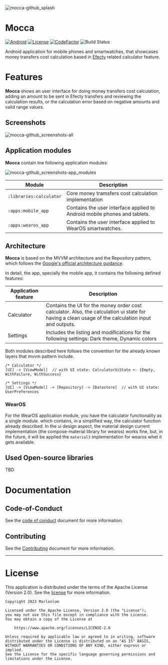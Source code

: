 ![mocca-github_splash](https://github.com/marlonlom/mocca/assets/1868030/14308005-9cb8-48eb-ba66-703660d65a7b)

# Mocca

[![Android](https://img.shields.io/badge/API-33%2B-blue?logo=android-studio)]()
[![License](https://img.shields.io/badge/License-Apache_2.0-blue.svg)](https://opensource.org/licenses/Apache-2.0)
[![CodeFactor](https://www.codefactor.io/repository/github/marlonlom/mocca/badge/main)](https://www.codefactor.io/repository/github/marlonlom/mocca/overview/main)
![Build Status](https://img.shields.io/github/actions/workflow/status/marlonlom/mocca/build.yml)


Android application for mobile phones and smartwatches, that showcases money transfers cost calculation based in [Efecty](https://www.efecty.com.co/web/giros-nacionales) related calculator feature.

# Features

**Mocca** shows an user interface for doing money transfers cost calculation, adding an amount to be sent in Efecty transfers and reviewing the calculation results, or the calculation error based on negative amounts and valid range values.

## Screenshots

![mocca-github_screenshots-all](https://github.com/marlonlom/mocca/assets/1868030/e6df18fe-60e0-4b4d-9939-8ed519aed88c)

## Application modules

**Mocca** contain tne following application modules:

![mocca-github_screenshots-app_modules](https://github.com/marlonlom/mocca/assets/1868030/0cea31f4-f8f7-438c-9738-43387b03566a)

| Module                  | Description                                                               |
|-------------------------|---------------------------------------------------------------------------|
| `:libraries:calculator` | Core money tramsfers cost calculation implementation                      |
| `:apps:mobile_app`      | Contains the user interface applied to Android mobile phones and tablets. |
| `:apps:wearos_app`      | Contains the user interface applied to WearOS smartwatches.               |

## Architecture

**Mocca** is based on the MVVM architecture and the Repository pattern, which follows the [Google's official architecture guidance](https://developer.android.com/topic/architecture).

In detail, the app, specially the mobile app, it contains the following defined features:

| Application feature | Description                                                                                                                                        |
|---------------------|----------------------------------------------------------------------------------------------------------------------------------------------------|
| Calculator          | Contains the UI for the money order cost calculator. Also, the calculation ui state for having a clean usage of the calculation input and outputs. |
| Settings            | Includes the listing and modifications for the following settings: Dark theme, Dynamic colors                                                      |

Both modules described here follows the convention for the already known layers that mvvm pattern include.

```
/* Calculator */
[UI] -> [ViewModel]  // with UI state: CalculatorUiState <- {Empty, WithFailure, WithSuccess}  

/* Settings */
[UI] -> [ViewModel] -> [Repository] -> [Datastore]  // with UI state: UserPreferences

```


### WearOS

For the WearOS application module, you have the calculator functionality as a single module. which contains, in a simplified way, the calculator function already described.
In the ui design aspect, the material design current implementation (the compose-material library for wearos) works fine, but, in the future, it will be applied the `material3` implementation for wearos whet it gets available.

## Used Open-source libraries
TBD

# Documentation

## Code-of-Conduct

See the [code of conduct](CODE_OF_CONDUCT.md) document for more information.

## Contributing

See the [Contributing](CONTRIBUTING.md) document for more information.

<hr/>

# License

This application is distributed under the terms of the Apache License (Version 2.0). See the [license](LICENSE) for more
information.

```
Copyright 2023 Marlonlom

Licensed under the Apache License, Version 2.0 (the "License");
you may not use this file except in compliance with the License.
You may obtain a copy of the License at

    https://www.apache.org/licenses/LICENSE-2.0

Unless required by applicable law or agreed to in writing, software
distributed under the License is distributed on an "AS IS" BASIS,
WITHOUT WARRANTIES OR CONDITIONS OF ANY KIND, either express or implied.
See the License for the specific language governing permissions and
limitations under the License.
```
